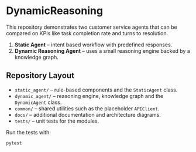 # DynamicReasoning

This repository demonstrates two customer service agents that can be compared on KPIs like task completion rate and turns to resolution.

1. **Static Agent** – intent based workflow with predefined responses.
2. **Dynamic Reasoning Agent** – uses a small reasoning engine backed by a knowledge graph.

## Repository Layout

- `static_agent/` – rule-based components and the `StaticAgent` class.
- `dynamic_agent/` – reasoning engine, knowledge graph and the `DynamicAgent` class.
- `common/` – shared utilities such as the placeholder `APIClient`.
- `docs/` – additional documentation and architecture diagrams.
- `tests/` – unit tests for the modules.

Run the tests with:

```bash
pytest
```
